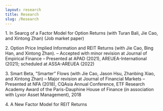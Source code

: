 ```yaml
---
layout: research
title: Research
slug: /Research
---
```

<p>
1. In Searcg of a Factor Model for Option Returns (with Turan Bali, Jie Cao, and Xintong Zhan) (Job market paper)
</p>

<p>
2. Option Price Implied Information and REIT Returns (with Jie Cao, Bing Han, and Xintong Zhan).
– Accepted with minor revision at Journal of Empirical Finance
– Presented at APAD (2021), AREUEA-International (2021); scheduled at ASSA-AREUEA (2022)
</p>

<p>
3. Smart Beta, ”Smarter” Flows (with Jie Cao, Jason Hsu, Zhanbing Xiao, and Xintong Zhan)
– Major revision at Journal of Financial Markets
– Presented at NFA (2018), CQAsia Annual Conference, ETF Research Academy Award of the Paris-Dauphine House of Finance (in association with Lyxor Asset Management), 2018
</p>

<p>
4. A New Factor Model for REIT Returns
</p>
<br />
